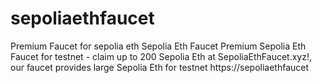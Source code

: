 # sepoliaethfaucet
Premium Faucet for sepolia eth
Sepolia Eth Faucet
Premium Sepolia Eth Faucet for testnet - claim up to 200 Sepolia Eth at SepoliaEthFaucet.xyz!, our faucet provides large Sepolia Eth for testnet
https://sepoliaethfaucet
